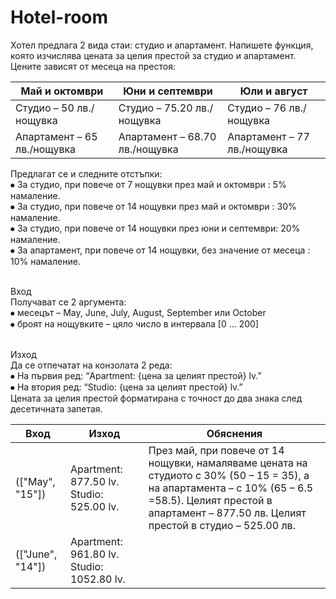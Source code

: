 # Hotel-room

Хотел предлага 2 вида стаи: студио и апартамент. Напишете функция, която изчислява цената за целия престой за студио и апартамент. Цените зависят от месеца на престоя:


| Май и октомври              | Юни и септември                | Юли и август                |
|-----------------------------|--------------------------------|-----------------------------|
| Студио – 50 лв./нощувка     | Студио – 75.20 лв./нощувка     | Студио – 76 лв./нощувка     |
| Апартамент – 65 лв./нощувка | Апартамент – 68.70 лв./нощувка | Апартамент – 77 лв./нощувка |


Предлагат се и следните отстъпки:
<br>⦁	За студио, при повече от 7 нощувки през май и октомври : 5% намаление.
<br>⦁	За студио, при повече от 14 нощувки през май и октомври : 30% намаление.
<br>⦁	За студио, при повече от 14 нощувки през юни и септември: 20% намаление.
<br>⦁	За апартамент, при повече от 14 нощувки, без значение от месеца : 10% намаление.

<br>Вход
<br>Получават се 2 аргумента:
<br>⦁	 месецът – May, June, July, August, September или October
<br>⦁	броят на нощувките – цяло число в интервала [0 … 200]

<br>Изход
<br>Да се отпечатат на конзолата 2 реда:
<br>⦁	На първия ред: “Apartment: {цена за целият престой} lv.”
<br>⦁	На втория ред: “Studio: {цена за целият престой} lv.”
<br>Цената за целия престой форматирана с точност до два знака след десетичната запетая.

| Вход             | Изход                                     | Обяснения                                                                                                                                                                                                        |
|------------------|-------------------------------------------|------------------------------------------------------------------------------------------------------------------------------------------------------------------------------------------------------------------|
| (["May", "15"])  | Apartment: 877.50 lv. Studio: 525.00 lv.  | През май, при повече от 14 нощувки, намаляваме цената на студиото с 30% (50 – 15 = 35), а на апартамента – с 10% (65 – 6.5 =58.5). Целият престой в апартамент – 877.50 лв. Целият престой в студио – 525.00 лв. |
| (["June", "14"]) | Apartment: 961.80 lv. Studio: 1052.80 lv. |                                                                                                                                                                                                                  |
